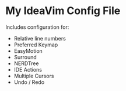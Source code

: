 # My IdeaVim Config File

Includes configuration for:
- Relative line numbers
- Preferred Keymap
- EasyMotion
- Surround
- NERDTree
- IDE Actions
- Multiple Cursors
- Undo / Redo
